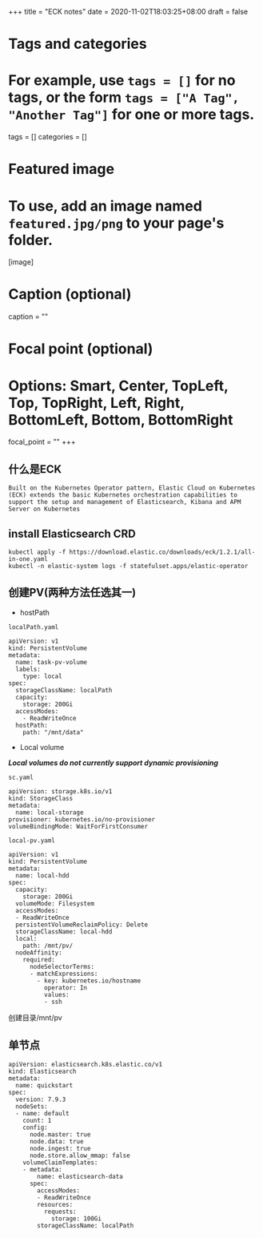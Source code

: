 +++
title = "ECK notes"
date = 2020-11-02T18:03:25+08:00
draft = false

# Tags and categories
# For example, use `tags = []` for no tags, or the form `tags = ["A Tag", "Another Tag"]` for one or more tags.
tags = []
categories = []

# Featured image
# To use, add an image named `featured.jpg/png` to your page's folder. 
[image]
  # Caption (optional)
  caption = ""

  # Focal point (optional)
  # Options: Smart, Center, TopLeft, Top, TopRight, Left, Right, BottomLeft, Bottom, BottomRight
  focal_point = ""
+++


## 什么是ECK

```
Built on the Kubernetes Operator pattern, Elastic Cloud on Kubernetes (ECK) extends the basic Kubernetes orchestration capabilities to support the setup and management of Elasticsearch, Kibana and APM Server on Kubernetes
```


## install Elasticsearch CRD

```
kubectl apply -f https://download.elastic.co/downloads/eck/1.2.1/all-in-one.yaml
kubectl -n elastic-system logs -f statefulset.apps/elastic-operator
```

## 创建PV(两种方法任选其一)


- hostPath

`localPath.yaml`

```
apiVersion: v1
kind: PersistentVolume
metadata:
  name: task-pv-volume
  labels:
    type: local
spec:
  storageClassName: localPath
  capacity:
    storage: 200Gi
  accessModes:
    - ReadWriteOnce
  hostPath:
    path: "/mnt/data"
```

- Local volume

***Local volumes do not currently support dynamic provisioning***

`sc.yaml`

```
apiVersion: storage.k8s.io/v1
kind: StorageClass
metadata:
  name: local-storage
provisioner: kubernetes.io/no-provisioner
volumeBindingMode: WaitForFirstConsumer
```

`local-pv.yaml`

```
apiVersion: v1
kind: PersistentVolume
metadata:
  name: local-hdd
spec:
  capacity:
    storage: 200Gi
  volumeMode: Filesystem
  accessModes:
  - ReadWriteOnce
  persistentVolumeReclaimPolicy: Delete
  storageClassName: local-hdd
  local:
    path: /mnt/pv/
  nodeAffinity:
    required:
      nodeSelectorTerms:
      - matchExpressions:
        - key: kubernetes.io/hostname
          operator: In
          values:
          - ssh
```

创建目录/mnt/pv


## 单节点


```
apiVersion: elasticsearch.k8s.elastic.co/v1
kind: Elasticsearch
metadata:
  name: quickstart
spec:
  version: 7.9.3
  nodeSets:
  - name: default
    count: 1
    config:
      node.master: true
      node.data: true
      node.ingest: true
      node.store.allow_mmap: false
    volumeClaimTemplates:
    - metadata:
        name: elasticsearch-data
      spec:
        accessModes:
        - ReadWriteOnce
        resources:
          requests:
            storage: 100Gi
        storageClassName: localPath
```

